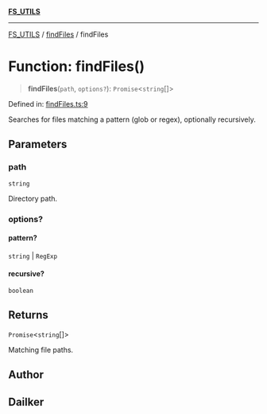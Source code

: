 [**FS_UTILS**](../../README.md)

***

[FS_UTILS](../../README.md) / [findFiles](../README.md) / findFiles

# Function: findFiles()

> **findFiles**(`path`, `options?`): `Promise`\<`string`[]\>

Defined in: [findFiles.ts:9](https://github.com/dailker/everyutil/blob/26e2bb73429918cf0d08899e9efd90b82a42c92e/src/fs/findFiles.ts#L9)

Searches for files matching a pattern (glob or regex), optionally recursively.

## Parameters

### path

`string`

Directory path.

### options?

#### pattern?

`string` \| `RegExp`

#### recursive?

`boolean`

## Returns

`Promise`\<`string`[]\>

Matching file paths.

## Author

## Dailker
